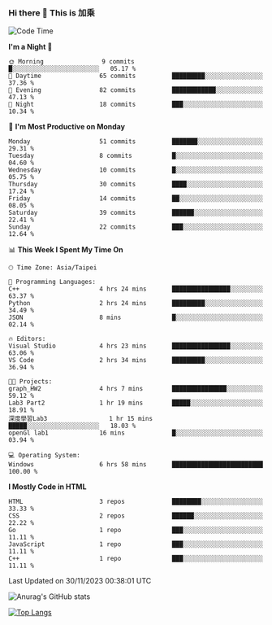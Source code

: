 ### Hi there 👋 This is 加乘



<!--START_SECTION:waka-->
![Code Time](http://img.shields.io/badge/Code%20Time-32%20hrs%2049%20mins-blue)

**I'm a Night 🦉** 

```text
🌞 Morning                9 commits           █░░░░░░░░░░░░░░░░░░░░░░░░   05.17 % 
🌆 Daytime                65 commits          █████████░░░░░░░░░░░░░░░░   37.36 % 
🌃 Evening                82 commits          ████████████░░░░░░░░░░░░░   47.13 % 
🌙 Night                  18 commits          ███░░░░░░░░░░░░░░░░░░░░░░   10.34 % 
```
📅 **I'm Most Productive on Monday** 

```text
Monday                   51 commits          ███████░░░░░░░░░░░░░░░░░░   29.31 % 
Tuesday                  8 commits           █░░░░░░░░░░░░░░░░░░░░░░░░   04.60 % 
Wednesday                10 commits          █░░░░░░░░░░░░░░░░░░░░░░░░   05.75 % 
Thursday                 30 commits          ████░░░░░░░░░░░░░░░░░░░░░   17.24 % 
Friday                   14 commits          ██░░░░░░░░░░░░░░░░░░░░░░░   08.05 % 
Saturday                 39 commits          ██████░░░░░░░░░░░░░░░░░░░   22.41 % 
Sunday                   22 commits          ███░░░░░░░░░░░░░░░░░░░░░░   12.64 % 
```


📊 **This Week I Spent My Time On** 

```text
🕑︎ Time Zone: Asia/Taipei

💬 Programming Languages: 
C++                      4 hrs 24 mins       ████████████████░░░░░░░░░   63.37 % 
Python                   2 hrs 24 mins       █████████░░░░░░░░░░░░░░░░   34.49 % 
JSON                     8 mins              █░░░░░░░░░░░░░░░░░░░░░░░░   02.14 % 

🔥 Editors: 
Visual Studio            4 hrs 23 mins       ████████████████░░░░░░░░░   63.06 % 
VS Code                  2 hrs 34 mins       █████████░░░░░░░░░░░░░░░░   36.94 % 

🐱‍💻 Projects: 
graph_HW2                4 hrs 7 mins        ███████████████░░░░░░░░░░   59.12 % 
Lab3 Part2               1 hr 19 mins        █████░░░░░░░░░░░░░░░░░░░░   18.91 % 
深度學習Lab3                 1 hr 15 mins        █████░░░░░░░░░░░░░░░░░░░░   18.03 % 
openGl lab1              16 mins             █░░░░░░░░░░░░░░░░░░░░░░░░   03.94 % 

💻 Operating System: 
Windows                  6 hrs 58 mins       █████████████████████████   100.00 % 
```

**I Mostly Code in HTML** 

```text
HTML                     3 repos             ████████░░░░░░░░░░░░░░░░░   33.33 % 
CSS                      2 repos             ██████░░░░░░░░░░░░░░░░░░░   22.22 % 
Go                       1 repo              ███░░░░░░░░░░░░░░░░░░░░░░   11.11 % 
JavaScript               1 repo              ███░░░░░░░░░░░░░░░░░░░░░░   11.11 % 
C++                      1 repo              ███░░░░░░░░░░░░░░░░░░░░░░   11.11 % 
```




 Last Updated on 30/11/2023 00:38:01 UTC
<!--END_SECTION:waka-->


![Anurag's GitHub stats](https://github-readme-stats.vercel.app/api?username=40436michael&show_icons=true)

[![Top Langs](https://github-readme-stats.vercel.app/api/top-langs/?username=40436michael&layout=compact)](https://github.com/anuraghazra/github-readme-stats)



<!--
**40436michael/40436michael** is a ✨ _special_ ✨ repository because its `README.md` (this file) appears on your GitHub profile.

Here are some ideas to get you started:

- 🔭 I’m currently working on ...
- 🌱 I’m currently learning ...
- 👯 I’m looking to collaborate on ...
- 🤔 I’m looking for help with ...
- 💬 Ask me about ...
- 📫 How to reach me: ...
- 😄 Pronouns: ...
- ⚡ Fun fact: ...
-->
